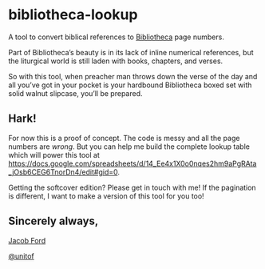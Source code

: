 bibliotheca-lookup
==================

A tool to convert biblical references to [Bibliotheca](http://bibliotheca.co/) page numbers.

Part of Bibliotheca’s beauty is in its lack of inline numerical references, but the liturgical world is still laden with books, chapters, and verses.

So with this tool, when preacher man throws down the verse of the day and all you’ve got in your pocket is your hardbound Bibliotheca boxed set with solid walnut slipcase, you’ll be prepared.

Hark!
-----

For now this is a proof of concept. The code is messy and all the page numbers are _wrong_. But you can help me build the complete lookup table which will power this tool at https://docs.google.com/spreadsheets/d/14_Ee4x1X0o0nqes2hm9aPgRAta_jOsb6CEG6TnorDn4/edit#gid=0.

Getting the softcover edition? Please get in touch with me! If the pagination is different, I want to make a version of this tool for you too!

Sincerely always,
-----------------

[Jacob Ford](http://jacobford.com)

[@unitof](http://twitter.com/unitof)
